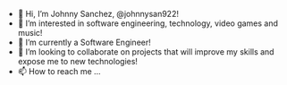 - 👋 Hi, I’m Johnny Sanchez, @johnnysan922!
- 👀 I’m interested in software engineering, technology, video games and music!
- 🌱 I’m currently a Software Engineer!
- 💞️ I’m looking to collaborate on projects that will improve my skills and expose me to new technologies!
- 📫 How to reach me ...

<!---
johnnysan922/johnnysan922 is a ✨ special ✨ repository because its `README.md` (this file) appears on your GitHub profile.
You can click the Preview link to take a look at your changes.
--->
